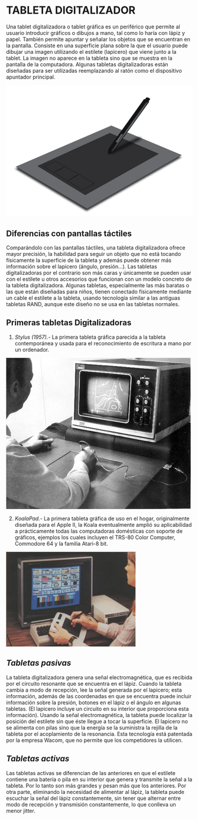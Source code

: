 # TABLETA DIGITALIZADOR

Una tablet digitalizadora o tablet gráfica es un periférico que permite al usuario introducir gráficos o dibujos a mano, tal como lo haría con lápiz y papel. 
También permite apuntar y señalar los objetos que se encuentran en la pantalla. 
Consiste en una superficie plana sobre la que el usuario puede dibujar una imagen utilizando el estilete (lapicero) que viene junto a la tablet. 
La imagen no aparece en la tableta sino que se muestra en la pantalla de la computadora. 
Algunas tabletas digitalizadoras están diseñadas para ser utilizadas reemplazando al ratón como el dispositivo apuntador principal.

![alt text][Tab]

[Tab]: https://github.com/Robertostrikers/Tableta-digitalizadora.md/blob/master/tab.png


## Diferencias con pantallas táctiles

Comparándolo con las pantallas táctiles, una tableta digitalizadora ofrece mayor precisión, la habilidad para seguir un objeto que no está tocando físicamente la superficie de la tableta y además puede obtener más información sobre el lapicero (ángulo, presión…). 
Las tabletas digitalizadoras por el contrario son más caras y únicamente se pueden usar con el estilete u otros accesorios que funcionan con un modelo concreto de la tableta digitalizadora.
Algunas tabletas, especialmente las más baratas o las que están diseñadas para niños, tienen conectado físicamente mediante un cable el estilete a la tableta, usando tecnología similar a las antiguas tabletas RAND, aunque este diseño no se usa en las tabletas normales. 



## Primeras tabletas Digitalizadoras

1. *Stylus (1957).-* La primera tableta gráfica parecida a la tableta contemporánea y usada para el reconocimiento de escritura a mano por un ordenador.

![alt text][Tabi]

[Tabi]: https://github.com/Robertostrikers/Tableta-digitalizadora.md/blob/master/stylor.png

2.  *KoalaPad.-* La primera tableta gráfica de uso en el hogar, originalmente diseñada para el Apple II,  la Koala eventualmente amplió su aplicabilidad a prácticamente todas las computadoras domésticas con soporte de gráficos, ejemplos los cuales incluyen el TRS-80 Color Computer, Commodore 64 y la familia Atari-8 bit. 

![alt text][Tabif]

[Tabif]: https://github.com/Robertostrikers/Tableta-digitalizadora.md/blob/master/koalapad.png


## *Tabletas pasivas*

La tableta digitalizadora genera una señal electromagnética, que es recibida por el circuito resonante que se encuentra en el lápiz. 
Cuando la tableta cambia a modo de recepción, lee la señal generada por el lapicero; esta información, además de las coordenadas en que se encuentra puede incluir información sobre la presión, botones en el lápiz o el ángulo en algunas tabletas. 
(El lapicero incluye un circuito en su interior que proporciona esta información). 
Usando la señal electromagnética, la tableta puede localizar la posición del estilete sin que éste llegue a tocar la superficie. 
El lapicero no se alimenta con pilas sino que la energía se la suministra la rejilla de la tableta por el acoplamiento de la resonancia. 
Esta tecnología está patentada por la empresa Wacom, que no permite que los competidores la utilicen.

## *Tabletas activas*

Las tabletas activas se diferencian de las anteriores en que el estilete contiene una batería o pila en su interior que genera y transmite la señal a la tableta. Por lo tanto son más grandes y pesan más que los anteriores. Por otra parte, eliminando la necesidad de alimentar al lápiz, la tableta puede escuchar la señal del lápiz constantemente, sin tener que alternar entre modo de recepción y transmisión constantemente, lo que conlleva un menor jitter.


